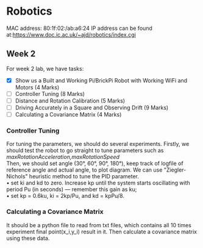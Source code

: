 # Robotics
MAC address: 80:1f:02:/ab:a6:24
IP address can be found at:https://www.doc.ic.ac.uk/~ajd/robotics/index.cgi
## Week 2
For week 2 lab, we have tasks:
- [x] Show us a Built and Working Pi/BrickPi Robot with Working WiFi and Motors (4 Marks)
- [ ] Controller Tuning (8 Marks)
- [ ] Distance and Rotation Calibration (5 Marks)
- [ ] Driving Accurately in a Square and Observing Drift (9 Marks)
- [ ] Calculating a Covariance Matrix (4 Marks)

### Controller Tuning
For tuning the parameters, we should do several experiments. Firstly, we should test the
robot to go straight to tune parameters such as <i>maxRotationAcceleration,maxRotationSpeed </i></br>
Then, we should set angle (30°, 60°, 90°, 180°), keep track of logfile of reference angle and actual angle,
to plot diagram. We can use "Ziegler-Nichols" heuristic method to tune the PID parameter.</br>
• set ki and kd to zero. Increase kp until the system starts oscillating with period Pu (in seconds)
— remember this gain as ku;</br>
• set kp = 0.6ku, ki = 2kp/Pu, and kd = kpPu/8.</br>

### Calculating a Covariance Matrix
It should be a python file to read from txt files, which contains all 10 times experiment final point(x_i,y_i) result in it.
Then calculate a covariance matrix using these data.

